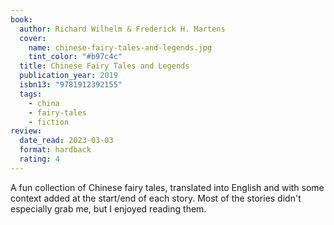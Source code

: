 ```yaml
---
book:
  author: Richard Wilhelm & Frederick H. Martens
  cover:
    name: chinese-fairy-tales-and-legends.jpg
    tint_color: "#b97c4c"
  title: Chinese Fairy Tales and Legends
  publication_year: 2019
  isbn13: "9781912392155"
  tags:
    - china
    - fairy-tales
    - fiction
review:
  date_read: 2023-03-03
  format: hardback
  rating: 4
---
```


A fun collection of Chinese fairy tales, translated into English and with some context added at the start/end of each story.
Most of the stories didn't especially grab me, but I enjoyed reading them.